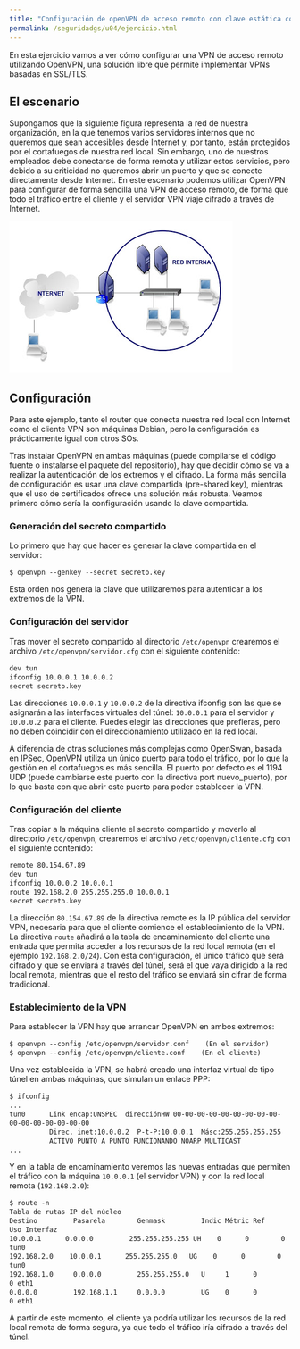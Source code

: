 ```yaml
---
title: "Configuración de openVPN de acceso remoto con clave estática compartida"
permalink: /seguridadgs/u04/ejercicio.html
---
```


En esta ejercicio vamos a ver cómo configurar una VPN de acceso remoto utilizando OpenVPN, una solución libre que permite implementar VPNs basadas en SSL/TLS.

## El escenario

Supongamos que la siguiente figura representa la red de nuestra organización, en la que tenemos varios servidores internos que no queremos que sean accesibles desde Internet y, por tanto, están protegidos por el cortafuegos de nuestra red local. Sin embargo, uno de nuestros empleados debe conectarse de forma remota y utilizar estos servicios, pero debido a su criticidad no queremos abrir un puerto y que se conecte directamente desde Internet. En este escenario podemos utilizar OpenVPN para configurar de forma sencilla una VPN de acceso remoto, de forma que todo el tráfico entre el cliente y el servidor VPN viaje cifrado a través de Internet.

![vpn](img/vpn.jpg)

## Configuración

Para este ejemplo, tanto el router que conecta nuestra red local con Internet como el cliente VPN son máquinas Debian, pero la configuración es prácticamente igual con otros SOs.

Tras instalar OpenVPN en ambas máquinas (puede compilarse el código fuente o instalarse el paquete del repositorio), hay que decidir cómo se va a realizar la autenticación de los extremos y el cifrado. La forma más sencilla de configuración es usar una clave compartida (pre-shared key), mientras que el uso de certificados ofrece una solución más robusta. Veamos primero cómo sería la configuración usando la clave compartida. 

### Generación del secreto compartido

Lo primero que hay que hacer es generar la clave compartida en el servidor:

    $ openvpn --genkey --secret secreto.key

Esta orden nos genera la clave que utilizaremos para autenticar a los extremos de la VPN.

### Configuración del servidor

Tras mover el secreto compartido al directorio `/etc/openvpn` crearemos el archivo `/etc/openvpn/servidor.cfg` con el siguiente contenido:

    dev tun
    ifconfig 10.0.0.1 10.0.0.2
    secret secreto.key

Las direcciones `10.0.0.1` y `10.0.0.2` de la directiva ifconfig son las que se asignarán a las interfaces virtuales del túnel: `10.0.0.1` para el servidor y `10.0.0.2` para el cliente. Puedes elegir las direcciones que prefieras, pero no deben coincidir con el direccionamiento utilizado en la red local.

A diferencia de otras soluciones más complejas como OpenSwan, basada en IPSec, OpenVPN utiliza un único puerto para todo el tráfico, por lo que la gestión en el cortafuegos es más sencilla. El puerto por defecto es el 1194 UDP (puede cambiarse este puerto con la directiva port nuevo_puerto), por lo que basta con que abrir este puerto para poder establecer la VPN.

### Configuración del cliente

Tras copiar a la máquina cliente el secreto compartido y moverlo al directorio `/etc/openvpn`, crearemos el archivo `/etc/openvpn/cliente.cfg` con el siguiente contenido:

    remote 80.154.67.89
    dev tun
    ifconfig 10.0.0.2 10.0.0.1
    route 192.168.2.0 255.255.255.0 10.0.0.1
    secret secreto.key

La dirección `80.154.67.89` de la directiva remote es la IP pública del servidor VPN, necesaria para que el cliente comience el establecimiento de la VPN. La directiva `route` añadirá a la tabla de encaminamiento del cliente una entrada que permita acceder a los recursos de la red local remota (en el ejemplo `192.168.2.0/24`). Con esta configuración, el único tráfico que será cifrado y que se enviará a través del túnel, será el que vaya dirigido a la red local remota, mientras que el resto del tráfico se enviará sin cifrar de forma tradicional.

### Establecimiento de la VPN

Para establecer la VPN hay que arrancar OpenVPN en ambos extremos:

    $ openvpn --config /etc/openvpn/servidor.conf    (En el servidor)
    $ openvpn --config /etc/openvpn/cliente.conf    (En el cliente)

Una vez establecida la VPN, se habrá creado una interfaz virtual de tipo túnel en ambas máquinas, que simulan un enlace PPP:

    $ ifconfig
    ...
    tun0      Link encap:UNSPEC  direcciónHW 00-00-00-00-00-00-00-00-00-00-00-00-00-00-00-00 
              Direc. inet:10.0.0.2  P-t-P:10.0.0.1  Másc:255.255.255.255
              ACTIVO PUNTO A PUNTO FUNCIONANDO NOARP MULTICAST
    ...

Y en la tabla de encaminamiento veremos las nuevas entradas que permiten el tráfico con la máquina `10.0.0.1` (el servidor VPN) y con la red local remota (`192.168.2.0`):

    $ route -n
    Tabla de rutas IP del núcleo
    Destino         Pasarela        Genmask         Indic Métric Ref    Uso Interfaz
    10.0.0.1      0.0.0.0         255.255.255.255 UH    0      0        0 tun0
    192.168.2.0    10.0.0.1      255.255.255.0   UG    0      0        0 tun0
    192.168.1.0     0.0.0.0         255.255.255.0   U     1      0        0 eth1
    0.0.0.0         192.168.1.1     0.0.0.0         UG    0      0        0 eth1

A partir de este momento, el cliente ya podría utilizar los recursos de la red local remota de forma segura, ya que todo el tráfico iría cifrado a través del túnel.